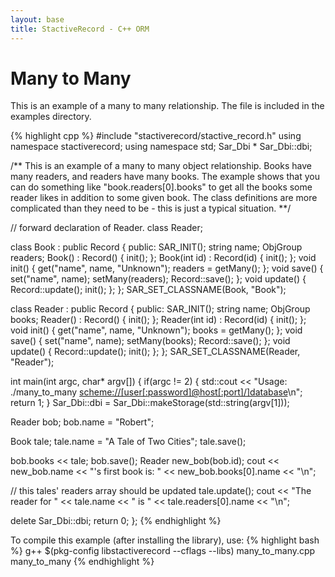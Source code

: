```yaml
---
layout: base
title: StactiveRecord - C++ ORM
---
```

# Many to Many
This is an example of a many to many relationship.  The file is included in the examples directory.

{% highlight cpp %}
#include "stactiverecord/stactive_record.h"
using namespace stactiverecord;
using namespace std;
Sar_Dbi * Sar_Dbi::dbi;

/**
   This is an example of a many to many object relationship.  Books have many readers, and readers 
   have many books.  The example shows that you can do something like "book.readers[0].books" to 
   get all the books some reader likes in addition to some given book.  The class definitions are 
   more complicated than they need to be - this is just a typical situation.
**/

// forward declaration of Reader.
class Reader;

class Book : public Record<Book> {
public:
  SAR_INIT();
  string name;
  ObjGroup<Reader> readers;
  Book() : Record<Book>() { init(); };
  Book(int id) : Record<Book>(id) { init(); };
  void init() {
    get("name", name, "Unknown"); 
    readers = getMany<Reader>();
  };
  void save() {
    set("name", name);
    setMany<Reader>(readers);
    Record<Book>::save();
  };
  void update() {
    Record<Book>::update();
    init();
  };
};
SAR_SET_CLASSNAME(Book, "Book");

class Reader : public Record<Reader> {
public:
  SAR_INIT();
  string name;
  ObjGroup<Book> books;
  Reader() : Record<Reader>() { init();  };
  Reader(int id) : Record<Reader>(id) { init(); };
  void init() {
    get("name", name, "Unknown"); 
    books = getMany<Book>();
  };
  void save() {
    set("name", name);
    setMany<Book>(books);
    Record<Reader>::save();
  };
  void update() {
    Record<Reader>::update();
    init();
  };
};
SAR_SET_CLASSNAME(Reader, "Reader");


int main(int argc, char* argv[]) {
  if(argc != 2) {
    std::cout << "Usage: ./many_to_many <scheme://[user[:password]@host[:port]/]database>\n";
    return 1;
  }
  Sar_Dbi::dbi = Sar_Dbi::makeStorage(std::string(argv[1]));

  Reader bob;
  bob.name = "Robert";

  Book tale;
  tale.name = "A Tale of Two Cities";
  tale.save();

  bob.books << tale;
  bob.save();
  Reader new_bob(bob.id);
  cout << new_bob.name << "'s first book is: " << new_bob.books[0].name << "\n";

  // this tales' readers array should be updated
  tale.update();
  cout << "The reader for " << tale.name << " is " << tale.readers[0].name << "\n";

  delete Sar_Dbi::dbi;
  return 0;
};
{% endhighlight %}

To compile this example (after installing the library), use:
{% highlight bash %}
g++ $(pkg-config libstactiverecord --cflags --libs) many_to_many.cpp many_to_many
{% endhighlight %}
